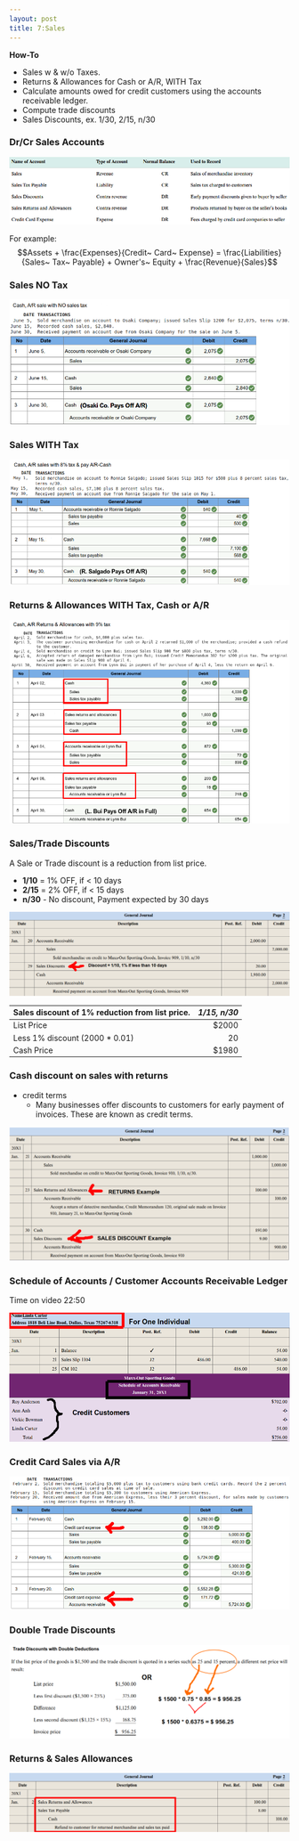 ```yaml
---
layout: post
title: 7:Sales
---
```


**How-To**

- Sales w & w/o Taxes.
- Returns & Allowances for Cash or A/R, WITH Tax 
- Calculate amounts owed for credit customers using the accounts receivable ledger.
- Compute trade discounts
- Sales Discounts, ex. 1/30, 2/15, n/30
  
### Dr/Cr Sales Accounts

![](/assets/mc-graw-accounting-course/chap7.sales.returns/chap7.1.png)


For example:
$$Assets + \frac{Expenses}{Credit~ Card~ Expense} = \frac{Liabilities}{Sales~ Tax~ Payable} + Owner's~ Equity + \frac{Revenue}{Sales}$$

### Sales NO Tax

![](/assets/mc-graw-accounting-course/chap7.sales.returns/1.sales.w.NO.tax.png)


### Sales WITH Tax

![](/assets/mc-graw-accounting-course/chap7.sales.returns/2.sales.w.tax.png)


### Returns & Allowances WITH Tax, Cash or A/R

![](/assets/mc-graw-accounting-course/chap7.sales.returns/3.Cash.AR.sales.return.allowances.taxed.png)


### Sales/Trade Discounts

A Sale or Trade discount is a reduction from list price.
   - **1/10** = 1% OFF, if < 10 days
   - **2/15** = 2% OFF, if < 15 days
   - **n/30** - No discount, Payment expected by 30 days

![](/assets/mc-graw-accounting-course/chap7.sales.returns/4.trade.discount.png)


|Sales discount of 1% reduction from list price.|*1/15, n/30*|
|:-|-:|
| List Price | $2000 |
| Less 1% discount (2000 * 0.01)| 20 |
| Cash Price | $1980 |

### Cash discount on sales with returns

- credit terms
   - Many businesses offer discounts to customers for early payment of invoices. These are known as credit terms.

![](/assets/mc-graw-accounting-course/chap7.sales.returns/5.cash.discouont.on.sales.returns.png)

<!--
### Reporting Net Sales

Net sales = Total Sales - Sales Returns/Allowances account - Sales Discounts.

| Net Sales Calculations||
|:-|-:|
|Total Sales|100|
|Subtract Returns/Allowances|-5|
|Subtract Discounts|-2|
|Net Sales|93|
-->

### Schedule of Accounts / Customer Accounts Receivable Ledger 

Time on video 22:50

![](/assets/mc-graw-accounting-course/chap7.sales.returns/6.schedule.of.accounts.receivable.7.5.png)


### Credit Card Sales via A/R

![](/assets/mc-graw-accounting-course/chap7.sales.returns/7.credit.card.sales.via.AR.png)

<!--
### State Tax forms

![](/assets/mc-graw-accounting-course/chap7.sales.returns/8.sales.taxes.state.form.png)


### Schedule of Accounts for Customers Accounts Receivable

- Procedure for Keeping track of customer sales:

![](/assets/mc-graw-accounting-course/chap7.sales.returns/9.act.recvable.2.schedule.2.ar.balance.png)
-->

### Double Trade Discounts

![](/assets/mc-graw-accounting-course/chap7.sales.returns/7.double.trade.discount.png)


### Returns & Sales Allowances

![](/assets/mc-graw-accounting-course/chap7.sales.returns/recording.sales.returns.allowances.png)


<!--
### 7.4 Post from the journal to the ledger accounts and to the subsidiary ledger.

- Transactions are posted from the journal to the ledger accounts as discussed in Chapter 4. 
- The accounts of individual credit customers are kept in a subsidiary ledger called the **Accounts Receivable Ledger**. Daily postings are made to this ledger from the general journal. ‘The balance of each customer's account is computed after eash posting so that the amount owed is known at all times.

### 7.5 Prepare a schedule of accounts receivable.

- Each month a **schedule of accounts receivable** is prepared. It is used to prove the **subsidiary ledger** totals match the **Accounts Receivable** account in the general ledger.

### 7.6 Record the payment of sales taxes.

- Every business that collects sales taxes from its customers is responsible for accurately reporting and paying the amount of sales taxes collected to the appropriate government agency.


### Overview

![](/assets/mc-graw-accounting-course/chap7.sales.returns/chap7.review.png)
-->
